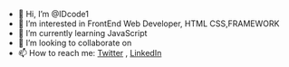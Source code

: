 - 👋 Hi, I’m @IDcode1
- 👀 I’m interested in FrontEnd Web Developer, HTML CSS,FRAMEWORK
- 🌱 I’m currently learning JavaScript
- 💞️ I’m looking to collaborate on 
- 📫 How to reach me: [Twitter](https://twitter.com/idcode_1) , [LinkedIn](https://www.linkedin.com/in/idcode)

<!---
IDcode1/IDcode1 is a ✨ special ✨ repository because its `README.md` (this file) appears on your GitHub profile.
You can click the Preview link to take a look at your changes.
--->
